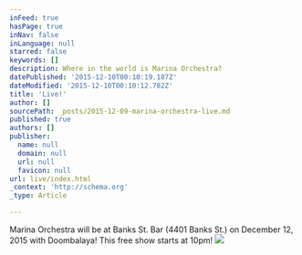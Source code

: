 ```yaml
---
inFeed: true
hasPage: true
inNav: false
inLanguage: null
starred: false
keywords: []
description: Where in the world is Marina Orchestra?
datePublished: '2015-12-10T00:10:19.187Z'
dateModified: '2015-12-10T00:10:12.782Z'
title: 'Live!'
author: []
sourcePath: _posts/2015-12-09-marina-orchestra-live.md
published: true
authors: []
publisher:
  name: null
  domain: null
  url: null
  favicon: null
url: live/index.html
_context: 'http://schema.org'
_type: Article

---
```

Marina Orchestra will be at Banks St. Bar (4401 Banks St.) on December 12, 2015 with Doombalaya! This free show starts at 10pm!
![](https://the-grid-user-content.s3-us-west-2.amazonaws.com/0c4b2658-4155-4b1a-b453-caec74a4dd1f.jpg)